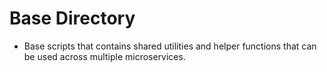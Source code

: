 #  Base Directory
  - Base scripts that contains shared utilities and helper functions that can be used across multiple microservices.
